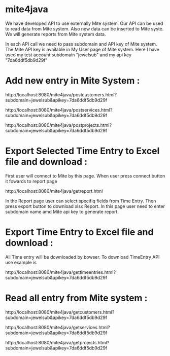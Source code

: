 mite4java
=========

We have developed API to use externally Mite system. Our API can be used to read data from Mite system. Also new
data can be inserted to Mite syste. We will generate reports from Mite system data.

In each API call we need to pass subdomain and API key of Mite system. The Mite API key is available in My User page of Mite system. Here I have used my test account subdomain "jewelsub" 
and my api key "7da6ddf5db9d29f"

Add new entry in Mite System :
============================
http://localhost:8080/mite4java/postcustomers.html?subdomain=jewelsub&apikey=7da6ddf5db9d29f

http://localhost:8080/mite4java/postservices.html?subdomain=jewelsub&apikey=7da6ddf5db9d29f

http://localhost:8080/mite4java/postprojects.html?subdomain=jewelsub&apikey=7da6ddf5db9d29f

Export Selected Time Entry to Excel file and download :
============================================
First user will connect to Mite by this page. When user press connect button it fowards to report page

http://localhost:8080/mite4java/getreport.html

In the Report page user can select specifiq fields from Time Entry. Then press export button 
to download xlsx Report. In this page user need to enter subdomain name amd Mite api key to generate report.


Export Time Entry to Excel file and download :
============================================
All Time entry will be downloaded by bowser. To download TimeEntry API use example is 

http://localhost:8080/mite4java/gettimeentries.html?subdomain=jewelsub&apikey=7da6ddf5db9d29f


Read all entry from Mite system :
===============================
http://localhost:8080/mite4java/getcustomers.html?subdomain=jewelsub&apikey=7da6ddf5db9d29f

http://localhost:8080/mite4java/getservices.html?subdomain=jewelsub&apikey=7da6ddf5db9d29f

http://localhost:8080/mite4java/getprojects.html?subdomain=jewelsub&apikey=7da6ddf5db9d29f
